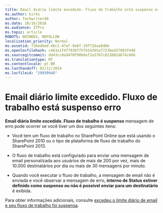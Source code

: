 ```yaml
---
title: Email diário limite excedido. Fluxo de trabalho está suspenso erro
ms.author: kirks
author: Techwriter40
ms.date: 10/16/2018
ms.audience: ITPro
ms.topic: article
ROBOTS: NOINDEX, NOFOLLOW
localization_priority: Normal
ms.assetid: f3bed6ed-48c1-47af-9e6f-29f716aa8d6b
ms.openlocfilehash: c463a1f4f7936ff5fb14365a7723bed37003f448
ms.sourcegitcommit: dd43cc0a9470f98b8ef2a3787c823801d674c666
ms.translationtype: MT
ms.contentlocale: pt-BR
ms.lasthandoff: 02/12/2019
ms.locfileid: "29939948"
---
```

# <a name="daily-email-limit-exceeded-workflow-is-suspended-error"></a>Email diário limite excedido. Fluxo de trabalho está suspenso erro

 **Email diária limite excedido. Fluxo de trabalho é suspenso** mensagem de erro pode ocorrer se você tiver um dos seguintes itens: 
  
- Você tem um fluxo de trabalho no SharePoint Online que está usando o SharePoint 2010 ou o tipo de plataforma de fluxo de trabalho do SharePoint 2013.
    
- O fluxo de trabalho está configurado para enviar uma mensagem de email personalizada aos usuários de mais de 200 por vez, mais de 10.000 destinatários por dia ou mais de 30 mensagens por minuto.
    
- Quando você executar o fluxo de trabalho, a mensagem de email não é enviada e você observar a mensagem de erro, **interno de Status estiver definido como suspenso ou não é possível enviar para um destinatário** é exibida. 
    
Para obter informações adicionais, consulte [excedeu o limite diário de email e seu fluxo de trabalho foi suspensa](https://go.microsoft.com/fwlink/?Linkid=2031137).
  
